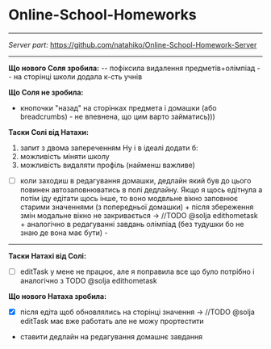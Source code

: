 # Online-School-Homeworks
---
*Server part:* https://github.com/natahiko/Online-School-Homework-Server

---

**Що нового Соля зробила:**
-- пофіксила видалення предметів+олімпіад
-- на сторінці школи додала к-сть учнів

**Що Соля не зробила:**
- кнопочки "назад" на сторінках предмета і домашки (або breadcrumbs) - не впевнена, що цим варто займатись)))


**Таски Солі від Натахи:**

1) запит з двома запереченням
Ну і в ідеалі додати б:
2) можливість міняти школу
3) можливість видаляти профіль (найменш важливе)

- [ ] коли заходиш в редагування домашки, дедлайн який був до цього повинен автозаповнюватись в полі дедлайну.
Якщо я щось едітнула а потім іду едітати щось інше, то воно модвльне вікно заповнює старими значеннями
(з попередньої домашки) + після збереження змін модальне вікно не закривається
-> //TODO @solja edithometask + аналогічно в редагуванні завдань олімпіад (без тудушки бо не знаю де вона має бути) -
---

**Таски Натахі від Солі:**
- [ ] editTask у мене не працює, але я поправила все що було потрібно і аналогічно з TODO @solja edithometask

**Що нового Натаха зробила:**
- [x] після едіта щоб обновлялись на сторінці значення -> //TODO @solja editTask має вже работать але не можу прортестити
- ставити дедлайн на редагування домашнє завдання